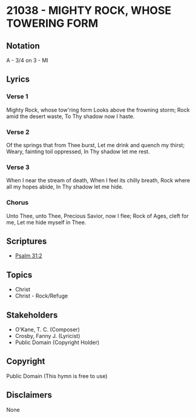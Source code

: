 # 21038 - MIGHTY ROCK, WHOSE TOWERING FORM

## Notation

A - 3/4 on 3 - MI

## Lyrics

### Verse 1

Mighty Rock, whose tow'ring form Looks above the frowning storm; Rock amid the desert waste, To Thy shadow now I haste.

### Verse 2

Of the springs that from Thee burst, Let me drink and quench my thirst; Weary, fainting toil oppressed, In Thy shadow let me rest.

### Verse 3

When I near the stream of death, When I feel its chilly breath, Rock where all my hopes abide, In Thy shadow let me hide.

### Chorus

Unto Thee, unto Thee, Precious Savior, now I flee; Rock of Ages, cleft for me, Let me hide myself in Thee.


## Scriptures

- [Psalm 31:2](https://www.biblegateway.com/passage/?search=Psalm%2031%3A2)

## Topics

- Christ
- Christ - Rock/Refuge

## Stakeholders

- O'Kane, T. C. (Composer)
- Crosby, Fanny J. (Lyricist)
- Public Domain (Copyright Holder)

## Copyright

Public Domain
(This hymn is free to use)

## Disclaimers

None

